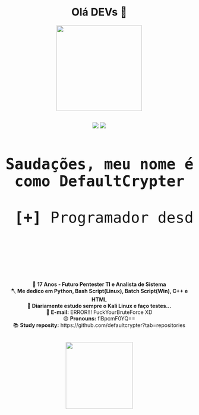 <h1 align="center">Olá DEVs 🥷</center></h1>
<div align="center">
 <img height="230em" src="https://hidstuff.files.wordpress.com/2014/06/imag0547.jpg"/>
</div>

<p align="center">
 <br>
 <a href="https://www.instagram.com/gusta_do_bailao/"><img src="https://img.shields.io/badge/instagram-%23E4405F.svg?&style=for-the-badge&logo=instagram&logoColor=white"></a>
 <a href="https://www.instagram.com/gusta_do_bailao/"><img src="https://img.shields.io/badge/linkedin-%230077B5.svg?&style=for-the-badge&logo=linkedin&logoColor=white"></a>
 </br>
</p>

<pre>
 <p align="center" style="font-size: 40px;"><strong>Saudações, meu nome é Gustavo, mais conhecido na Web
 como DefaultCrypter ou ~Pirata</strong>
 
 <strong>[+]</strong> Programador desde os 12 Anos de Idade 💻
 </p>

</pre>

<p align="center"> 
  🔭 <strong>17 Anos - Futuro Pentester TI e Analista de Sistema<br /></strong>
  🪓 <strong>Me dedico em Python, Bash Script(Linux), Batch Script(Win), C++ e HTML<br /></strong>
  🌱 <strong>Diariamente estudo sempre o Kali Linux e faço testes...<br /></strong>
  💬 <strong>E-mail:</strong> ERROR!!! FuckYourBruteForce XD<br />
  😄 <strong>Pronouns:</strong> flBpcmF0YQ== <br />
  📚 <strong>Study reposity:</strong> https://github.com/defaultcrypter?tab=repositories<br />
</p>

<br />
 
 <div align="center">
  <a href="https://github.com/defaultcrypter">
  <img height="180em" src="https://github-readme-stats.vercel.app/api?username=defaultcrypter&show_icons=true&theme=dark&include_all_commits=true&count_private=true"/>
  </div>
  <div style="display: inline_block"><br>
</div>
 
 

